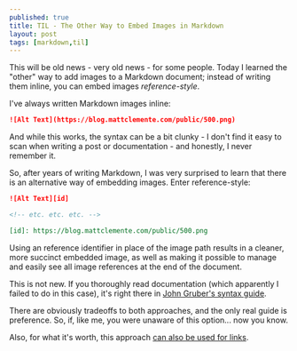 ```yaml
---
published: true
title: TIL - The Other Way to Embed Images in Markdown
layout: post
tags: [markdown,til]
---
```

This will be old news - very old news - for some people. Today I learned the "other" way to add images to a Markdown document; instead of writing them inline, you can embed images *reference-style*.
<!--more-->

I've always written Markdown images inline:

```markdown
![Alt Text](https://blog.mattclemente.com/public/500.png)
```

And while this works, the syntax can be a bit clunky - I don't find it easy to scan when writing a post or documentation - and honestly, I never remember it.

So, after years of writing Markdown, I was very surprised to learn that there is an alternative way of embedding images. Enter reference-style:

```markdown
![Alt Text][id]

<!-- etc. etc. etc. -->

[id]: https://blog.mattclemente.com/public/500.png
```

Using an reference identifier in place of the image path results in a cleaner, more succinct embedded image, as well as making it possible to manage and easily see all image references at the end of the document.

This is not new. If you thoroughly read documentation (which apparently I failed to do in this case), it's right there in [John Gruber's syntax guide](https://daringfireball.net/projects/markdown/syntax#img).

There are obviously tradeoffs to both approaches, and the only real guide is preference. So, if, like me, you were unaware of this option... now you know.

Also, for what it's worth, this approach [can also be used for links](https://daringfireball.net/projects/markdown/syntax#link).